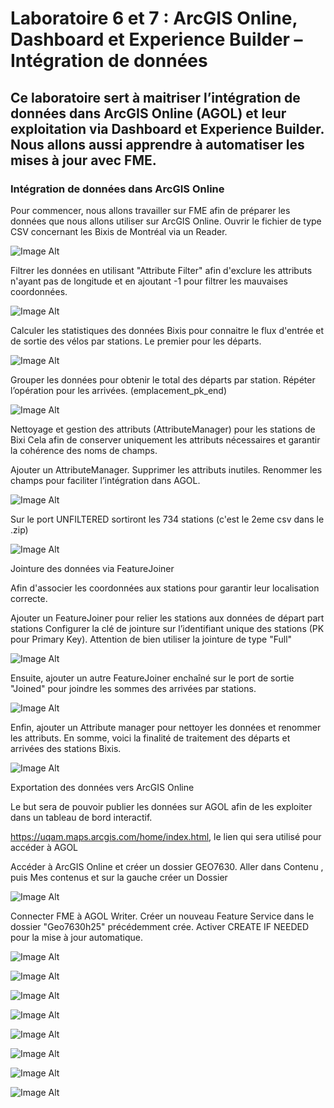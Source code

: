 # Laboratoire 6 et 7 : ArcGIS Online, Dashboard et Experience Builder – Intégration de données
## Ce laboratoire sert à maitriser l’intégration de données dans ArcGIS Online (AGOL) et leur exploitation via Dashboard et Experience Builder. Nous allons aussi apprendre à automatiser les mises à jour avec FME.

### Intégration de données dans ArcGIS Online
Pour commencer, nous allons travailler sur FME afin de préparer les données que nous allons utiliser sur ArcGIS Online.
Ouvrir le fichier de type CSV concernant les Bixis de Montréal via un Reader.

![Image Alt](https://github.com/Lorry139/geo7630h25/blob/3889ba1f9d06052aff53ebbd1a286ee701cd765f/Laboratoire%206/LABO6_1.png)

Filtrer les données en utilisant "Attribute Filter" afin d'exclure les attributs n'ayant pas de longitude et en ajoutant -1 pour filtrer les mauvaises coordonnées.

![Image Alt](https://github.com/Lorry139/geo7630h25/blob/3889ba1f9d06052aff53ebbd1a286ee701cd765f/Laboratoire%206/LABO6_2.png)

Calculer les statistiques des données Bixis pour connaitre le flux d'entrée et de sortie des vélos par stations. Le premier pour les départs.

![Image Alt](https://github.com/Lorry139/geo7630h25/blob/3889ba1f9d06052aff53ebbd1a286ee701cd765f/Laboratoire%206/LABO6_3.png)

Grouper les données pour obtenir le total des départs par station.
Répéter l’opération pour les arrivées. (emplacement_pk_end)

![Image Alt](https://github.com/Lorry139/geo7630h25/blob/3889ba1f9d06052aff53ebbd1a286ee701cd765f/Laboratoire%206/LABO6_4.png)

Nettoyage et gestion des attributs (AttributeManager) pour les stations de Bixi
Cela afin de conserver uniquement les attributs nécessaires et garantir la cohérence des noms de champs.

Ajouter un AttributeManager.
Supprimer les attributs inutiles.
Renommer les champs pour faciliter l’intégration dans AGOL.

![Image Alt](https://github.com/Lorry139/geo7630h25/blob/3889ba1f9d06052aff53ebbd1a286ee701cd765f/Laboratoire%206/LABO6_5.png)

Sur le port UNFILTERED sortiront les 734 stations (c'est le 2eme csv dans le .zip)

![Image Alt](https://github.com/Lorry139/geo7630h25/blob/3889ba1f9d06052aff53ebbd1a286ee701cd765f/Laboratoire%206/LABO6_7.png)

Jointure des données via FeatureJoiner

Afin d'associer les coordonnées aux stations pour garantir leur localisation correcte.

Ajouter un FeatureJoiner pour relier les stations aux données de départ part stations
Configurer la clé de jointure sur l’identifiant unique des stations (PK pour Primary Key).
Attention de bien utiliser la jointure de type "Full"

![Image Alt](https://github.com/Lorry139/geo7630h25/blob/3889ba1f9d06052aff53ebbd1a286ee701cd765f/Laboratoire%206/LABO6_8.png)

Ensuite, ajouter un autre FeatureJoiner enchaîné sur le port de sortie "Joined" pour joindre les sommes des arrivées par stations.

![Image Alt](https://github.com/Lorry139/geo7630h25/blob/3889ba1f9d06052aff53ebbd1a286ee701cd765f/Laboratoire%206/LABO6_9.png)

Enfin, ajouter un Attribute manager pour nettoyer les données et renommer les attributs.
En somme, voici la finalité de traitement des départs et arrivées des stations Bixis.

![Image Alt](https://github.com/Lorry139/geo7630h25/blob/3889ba1f9d06052aff53ebbd1a286ee701cd765f/Laboratoire%206/LABO6_11.png)

Exportation des données vers ArcGIS Online

Le but sera de pouvoir publier les données sur AGOL afin de les exploiter dans un tableau de bord interactif.

https://uqam.maps.arcgis.com/home/index.html, le lien qui sera utilisé pour accéder à AGOL

Accéder à ArcGIS Online et créer un dossier GEO7630.
Aller dans Contenu , puis Mes contenus et sur la gauche créer un Dossier

![Image Alt](https://github.com/Lorry139/geo7630h25/blob/51d8739825dcba50a8b66ec800d7da3a3aa40310/Laboratoire%206/LABO6_12.png)

Connecter FME à AGOL Writer.
Créer un nouveau Feature Service dans le dossier "Geo7630h25" précédemment crée.
Activer CREATE IF NEEDED pour la mise à jour automatique.

![Image Alt](https://github.com/Lorry139/geo7630h25/blob/51d8739825dcba50a8b66ec800d7da3a3aa40310/Laboratoire%206/LABO6_13.png)

![Image Alt]()

![Image Alt]()

![Image Alt]()

![Image Alt]()

![Image Alt]()

![Image Alt]()

![Image Alt]()
